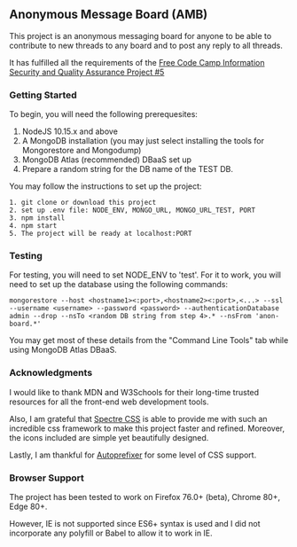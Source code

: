 ## Anonymous Message Board (AMB)

This project is an anonymous messaging board for anyone to be able to contribute to new threads to any board and to post any reply to all threads.

It has fulfilled all the requirements of the [Free Code Camp Information Security and Quality Assurance Project #5](https://www.freecodecamp.org/learn/information-security-and-quality-assurance/information-security-and-quality-assurance-projects/anonymous-message-board)

### Getting Started

To begin, you will need the following prerequesites:
1. NodeJS 10.15.x and above
2. A MongoDB installation (you may just select installing the tools for Mongorestore and Mongodump)
3. MongoDB Atlas (recommended) DBaaS set up
4. Prepare a random string for the DB name of the TEST DB.

You may follow the instructions to set up the project:
```
1. git clone or download this project
2. set up .env file: NODE_ENV, MONGO_URL, MONGO_URL_TEST, PORT
3. npm install
4. npm start
5. The project will be ready at localhost:PORT
```

### Testing

For testing, you will need to set NODE_ENV to 'test'. For it to work, you will need to set up the database using the following commands:
```
mongorestore --host <hostname1><:port>,<hostname2><:port>,<...> --ssl --username <username> --password <password> --authenticationDatabase admin --drop --nsTo <random DB string from step 4>.* --nsFrom 'anon-board.*'
```
You may get most of these details from the "Command Line Tools" tab while using MongoDB Atlas DBaaS.

### Acknowledgments

I would like to thank MDN and W3Schools for their long-time trusted resources for all the front-end web development tools.

Also, I am grateful that [Spectre CSS](https://picturepan2.github.io/spectre/) is able to provide me with such an incredible css framework to make this project faster and refined. Moreover, the icons included are simple yet beautifully designed.

Lastly, I am thankful for [Autoprefixer](https://autoprefixer.github.io/) for some level of CSS support.

### Browser Support

The project has been tested to work on Firefox 76.0+ (beta), Chrome 80+, Edge 80+.

However, IE is not supported since ES6+ syntax is used and I did not incorporate any polyfill or Babel to allow it to work in IE.



